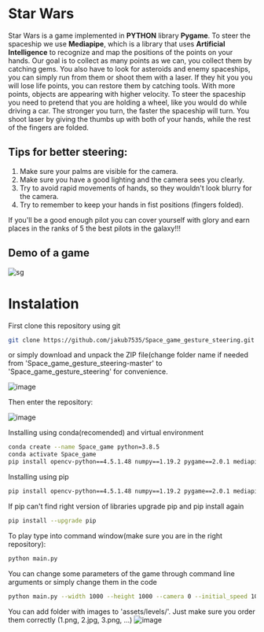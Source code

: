 # Star Wars

Star Wars is a game implemented in **PYTHON** library **Pygame**. To steer the spaceship we use **Mediapipe**, which is a library that uses **Artificial Intelligence** to recognize and map the positions of the points on your hands.
Our goal is to collect as many points as we can, you collect them by catching gems. You also have to look for asteroids and enemy spaceships, you can simply run from them or shoot them with a laser. If they hit you you will lose life points, you can restore them by catching tools. With more points, objects are appearing with higher velocity. 
To steer the spaceship you need to pretend that you are holding a wheel, like you would do while driving a car. 
The stronger you turn, the faster the spaceship will turn. You shoot laser by giving the thumbs up with both of your hands, while the rest of the fingers are folded.
## Tips for better steering:
1. Make sure your palms are visible for the camera.
2. Make sure you have a good lighting and the camera sees you clearly.
3. Try to avoid rapid movements of hands, so they wouldn't look blurry for the camera.
4. Try to remember to keep your hands in fist positions (fingers folded).

If you'll be a good enough pilot you can cover yourself with glory and earn places in the ranks of 5 the best pilots in the galaxy!!!
 
 ## Demo of a game
![sg](https://user-images.githubusercontent.com/73268650/118136149-13ccf480-b404-11eb-81db-224dae58101e.gif)


# Instalation
First clone this repository using git 

``` bash
git clone https://github.com/jakub7535/Space_game_gesture_steering.git
```
or simply  download and unpack the ZIP file(change folder name if needed from 'Space_game_gesture_steering-master' to 'Space_game_gesture_steering' for convenience.

![image](https://user-images.githubusercontent.com/73268650/118058544-b8145400-b38e-11eb-9a13-d282dfaf65e8.png)

Then enter the repository:

![image](https://user-images.githubusercontent.com/73268650/118058724-248f5300-b38f-11eb-91aa-c8569f5037d3.png)

Installing using conda(recomended) and virtual environment

``` bash
conda create --name Space_game python=3.8.5
conda activate Space_game
pip install opencv-python==4.5.1.48 numpy==1.19.2 pygame==2.0.1 mediapipe==0.8.3.1 msvc-runtime
```
Installing using pip

``` bash
pip install opencv-python==4.5.1.48 numpy==1.19.2 pygame==2.0.1 mediapipe==0.8.3.1 msvc-runtime
```
If pip can't find right version of libraries upgrade pip and pip install again

``` bash
pip install --upgrade pip
```
To play type into command window(make sure you are in the right repository):
``` bash
python main.py
```
You can change some parameters of the game through command line arguments or simply change them in the code
``` bash
python main.py --width 1000 --height 1000 --camera 0 --initial_speed 10 --speed_jump 2 --folder_levels star_wars
```
You can add folder with images to 'assets/levels/'.
Just make sure you order them correctly (1.png, 2.jpg, 3.png, ...)
![image](https://user-images.githubusercontent.com/73268650/118181763-7213ca80-b438-11eb-9aa5-5a0a2206dffa.png)


